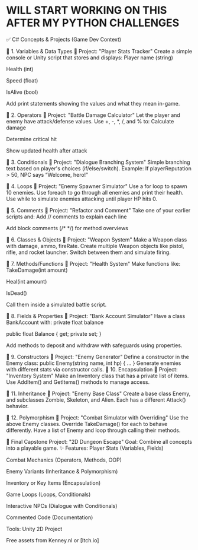WILL START WORKING ON THIS AFTER MY PYTHON CHALLENGES
========================================================================================================

✅ C# Concepts & Projects (Game Dev Context)

🔹 1. Variables & Data Types
🎯 Project: "Player Stats Tracker"
 Create a simple console or Unity script that stores and displays:
Player name (string)


Health (int)


Speed (float)


IsAlive (bool)


Add print statements showing the values and what they mean in-game.

🔹 2. Operators
🎯 Project: "Battle Damage Calculator"
 Let the player and enemy have attack/defense values. Use +, -, *, /, and % to:
Calculate damage


Determine critical hit


Show updated health after attack



🔹 3. Conditionals
🎯 Project: "Dialogue Branching System"
 Simple branching text based on player's choices (if/else/switch).
 Example: If playerReputation > 50, NPC says “Welcome, hero!”

🔹 4. Loops
🎯 Project: "Enemy Spawner Simulator"
 Use a for loop to spawn 10 enemies.
 Use foreach to go through all enemies and print their health.
 Use while to simulate enemies attacking until player HP hits 0.

🔹 5. Comments
🎯 Project: "Refactor and Comment"
 Take one of your earlier scripts and:
Add // comments to explain each line


Add block comments (/* */) for method overviews



🔹 6. Classes & Objects
🎯 Project: "Weapon System"
 Make a Weapon class with damage, ammo, fireRate.
 Create multiple Weapon objects like pistol, rifle, and rocket launcher.
 Switch between them and simulate firing.

🔹 7. Methods/Functions
🎯 Project: "Health System"
 Make functions like:
TakeDamage(int amount)


Heal(int amount)


IsDead()


Call them inside a simulated battle script.

🔹 8. Fields & Properties
🎯 Project: "Bank Account Simulator"
 Have a class BankAccount with:
private float balance


public float Balance { get; private set; }


Add methods to deposit and withdraw with safeguards using properties.

🔹 9. Constructors
🎯 Project: "Enemy Generator"
 Define a constructor in the Enemy class:
public Enemy(string name, int hp) { ... }
Generate enemies with different stats via constructor calls.
🔹 10. Encapsulation
🎯 Project: "Inventory System"
 Make an Inventory class that has a private list of items.
 Use AddItem() and GetItems() methods to manage access.



🔹 11. Inheritance
🎯 Project: "Enemy Base Class"
 Create a base class Enemy, and subclasses Zombie, Skeleton, and Alien.
 Each has a different Attack() behavior.

🔹 12. Polymorphism
🎯 Project: "Combat Simulator with Overriding"
 Use the above Enemy classes.
 Override TakeDamage() for each to behave differently.
 Have a list of Enemy and loop through calling their methods.

🎯 Final Capstone Project: "2D Dungeon Escape"
Goal: Combine all concepts into a playable game.
✨ Features:
Player Stats (Variables, Fields)


Combat Mechanics (Operators, Methods, OOP)


Enemy Variants (Inheritance & Polymorphism)


Inventory or Key Items (Encapsulation)


Game Loops (Loops, Conditionals)


Interactive NPCs (Dialogue with Conditionals)


Commented Code (Documentation)


Tools:
Unity 2D Project


Free assets from Kenney.nl or [Itch.io]
